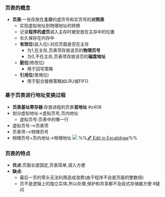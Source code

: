 
### 页表的概念
- **页表**:一张存放在**主存**的虚页号和实页号的**对照表**
	- 实现虚拟地址到物理地址的转换
	- 记录**程序的虚页**调入主存时被安放在主存中的位置
	- 长久保存在内存中
	- **有效位**(装入位):对应页面是否在主存
		- 为1,在主存,页表项存放该页的**物理页号**
		- 为0,不在主存,页表项存放该页的**磁盘地址**
	- **脏位**(修改位)
		- 用于回写策略
	- **引用位**(使用位)
		- 用于配合替换策略如LRU或FIFO
### 基于页表进行地址变换过程
- **页表基址寄存器**:存放进程的页表**首地址** #z408 
- 划分虚拟地址->虚拟页号,页内地址
	- 虚拟页号:页表中的哪一行
- 虚拟页号-->页表项
- 页表项-->物理页号
- 物理页号+页内地址->物理地址
![](%E8%99%9A%E6%8B%9F%E5%AD%98%E5%82%A8%E5%99%A8%202022-09-13%2017.23.08.excalidraw.svg)
%%[🖋 Edit in Excalidraw](%E8%99%9A%E6%8B%9F%E5%AD%98%E5%82%A8%E5%99%A8%202022-09-13%2017.23.08.excalidraw.md)%%
### 页表的特点
- **优点**:页面长度固定,页表简单,调入方便
- **缺点**:
	- 最后一页的零头无法利用造成浪费(由于程序不会是页面的整数倍)
	- 页不是逻辑上的独立实体,所以处理,保护和共享都不及段式存储器方便 #疑问
